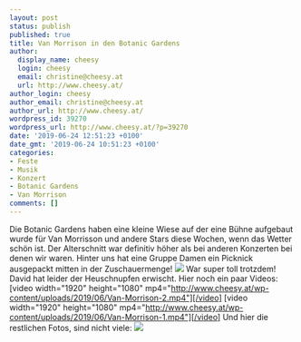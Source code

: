 ```yaml
---
layout: post
status: publish
published: true
title: Van Morrison in den Botanic Gardens
author:
  display_name: cheesy
  login: cheesy
  email: christine@cheesy.at
  url: http://www.cheesy.at/
author_login: cheesy
author_email: christine@cheesy.at
author_url: http://www.cheesy.at/
wordpress_id: 39270
wordpress_url: http://www.cheesy.at/?p=39270
date: '2019-06-24 12:51:23 +0100'
date_gmt: '2019-06-24 10:51:23 +0100'
categories:
- Feste
- Musik
- Konzert
- Botanic Gardens
- Van Morrison
comments: []
---
```

Die Botanic Gardens haben eine kleine Wiese auf der eine Bühne aufgebaut wurde für Van Morrisson und andere Stars diese Wochen, wenn das Wetter schön ist.
Der Alterschnitt war definitiv höher als bei anderen Konzerten bei denen wir waren. Hinter uns hat eine Gruppe Damen ein Picknick ausgepackt mitten in der Zuschauermenge!
![](http://www.cheesy.at/wp-content/uploads/BotanischerGarten-2-1.jpg)
War super toll trotzdem! David hat leider der Heuschnupfen erwischt.
Hier noch ein paar Videos:
[video width="1920" height="1080" mp4="http://www.cheesy.at/wp-content/uploads/2019/06/Van-Morrison-2.mp4"][/video]
[video width="1920" height="1080" mp4="http://www.cheesy.at/wp-content/uploads/2019/06/Van-Morrison-1.mp4"][/video]
Und hier die restlichen Fotos, sind nicht viele:
[![](http://www.cheesy.at/wp-content/uploads/BotanischerGarten-3-1.jpg)](http://www.cheesy.at/fotos/events/van-morrison/)
